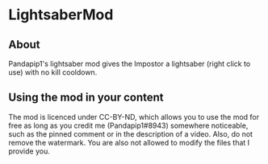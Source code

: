 # LightsaberMod

## About
Pandapip1's lightsaber mod gives the Impostor a lightsaber (right click to use) with no kill cooldown.

## Using the mod in your content
The mod is licenced under CC-BY-ND, which allows you to use the mod for free as long as you credit me (Pandapip1#8943) somewhere noticeable, such as the pinned comment or in the description of a video. Also, do not remove the watermark. You are also not allowed to modify the files that I provide you.
